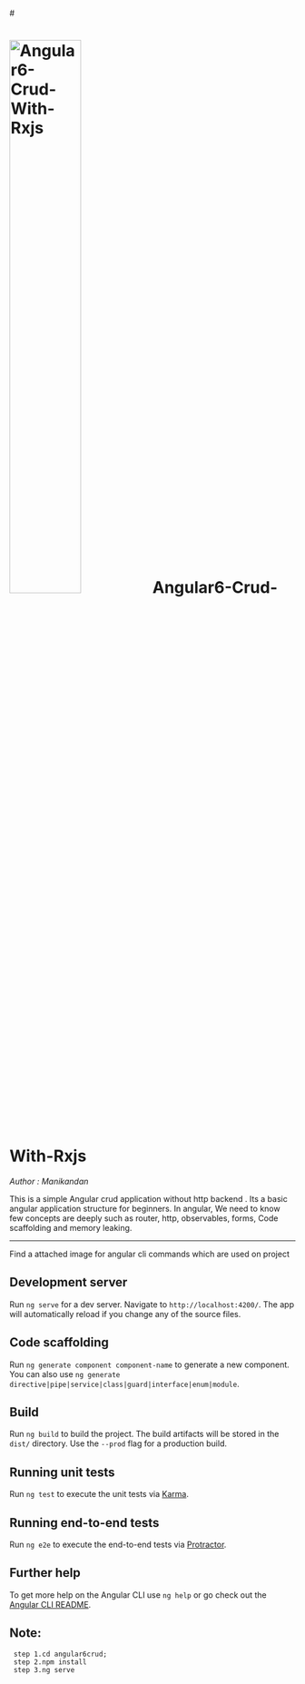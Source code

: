 #<h1><img src="https://img.fortawesome.com/349cfdf6/logo-fa-free.svg" alt="Angular6-Crud-With-Rxjs" width="50%">Angular6-Crud-With-Rxjs</h1>
<i>Author : Manikandan</i>

 This is a simple Angular crud application without http backend . Its a basic angular application structure for beginners. In angular, We need to know few concepts are deeply such as router, http, observables, forms, Code scaffolding and memory leaking.

***************************
Find a attached image for angular cli commands which are used on project 

## Development server

Run `ng serve` for a dev server. Navigate to `http://localhost:4200/`. The app will automatically reload if you change any of the source files.

## Code scaffolding

Run `ng generate component component-name` to generate a new component. You can also use `ng generate directive|pipe|service|class|guard|interface|enum|module`.

## Build

Run `ng build` to build the project. The build artifacts will be stored in the `dist/` directory. Use the `--prod` flag for a production build.

## Running unit tests

Run `ng test` to execute the unit tests via [Karma](https://karma-runner.github.io).

## Running end-to-end tests

Run `ng e2e` to execute the end-to-end tests via [Protractor](http://www.protractortest.org/).

## Further help

To get more help on the Angular CLI use `ng help` or go check out the [Angular CLI README](https://github.com/angular/angular-cli/blob/master/README.md).



## Note:
     step 1.cd angular6crud;
     step 2.npm install
     step 3.ng serve